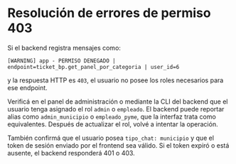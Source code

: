 # Resolución de errores de permiso 403

Si el backend registra mensajes como:

```
[WARNING] app - PERMISO DENEGADO | endpoint=ticket_bp.get_panel_por_categoria | user_id=6
```

y la respuesta HTTP es `403`, el usuario no posee los roles necesarios para ese endpoint.

Verificá en el panel de administración o mediante la CLI del backend que el usuario tenga asignado el rol `admin` o `empleado`. El backend puede reportar alias como `admin_municipio` o `empleado_pyme`, que la interfaz trata como equivalentes. Después de actualizar el rol, volvé a intentar la operación.

También confirmá que el usuario posea `tipo_chat: municipio` y que el token de sesión enviado por el frontend sea válido. Si el token expiró o está ausente, el backend responderá 401 o 403.
